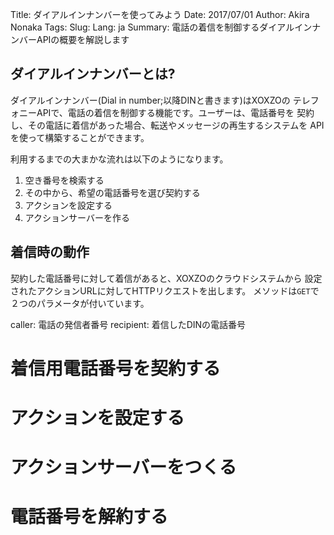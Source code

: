 Title: ダイアルインナンバーを使ってみよう
Date: 2017/07/01
Author: Akira Nonaka
Tags: 
Slug: 
Lang: ja
Summary: 電話の着信を制御するダイアルインナンバーAPIの概要を解説します

## ダイアルインナンバーとは?

ダイアルインナンバー(Dial in number;以降DINと書きます)はXOXZOの
テレフォニーAPIで、電話の着信を制御する機能です。ユーザーは、電話番号を
契約し、その電話に着信があった場合、転送やメッセージの再生するシステムを
APIを使って構築することができます。

利用するまでの大まかな流れは以下のようになります。

1. 空き番号を検索する
1. その中から、希望の電話番号を選び契約する
1. アクションを設定する
1. アクションサーバーを作る

## 着信時の動作
 
契約した電話番号に対して着信があると、XOXZOのクラウドシステムから
設定されたアクションURLに対してHTTPリクエストを出します。
メソッドは`GET`で２つのパラメータが付いています。

caller: 電話の発信者番号
recipient: 着信したDINの電話番号


# 着信用電話番号を契約する
# アクションを設定する
# アクションサーバーをつくる
# 電話番号を解約する


